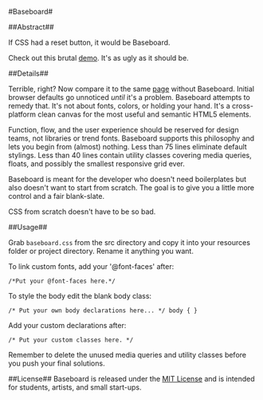 #Baseboard#

##Abstract##

If CSS had a reset button, it would be Baseboard.

Check out this brutal [demo](https://taylor-vann.github.io/baseboard). It's as ugly as it should be. 

##Details##

Terrible, right? Now compare it to the same [page](https://taylor-vann.github.io/baseboard/example/plank.html) without Baseboard. Initial browser defaults go unnoticed *until* it's a problem. Baseboard attempts to remedy that. It's not about fonts, colors, or holding your hand. It's a cross-platform clean canvas for the most useful and semantic HTML5 elements.

Function, flow, and the user experience should be reserved for design teams, not libraries or trend fonts. Baseboard supports this philosophy and lets you begin from (almost) nothing. Less than 75 lines eliminate default stylings. Less than 40 lines contain utility classes covering media queries, floats, and possibly the smallest responsive grid ever. 

Baseboard is meant for the developer who doesn't need boilerplates but also doesn't want to start from scratch. The goal is to give you a little more control and a fair blank-slate.

CSS from scratch doesn't have to be so bad.


##Usage##

Grab `baseboard.css` from the src directory and copy it into your resources folder or project directory. Rename it anything you want. 

To link custom fonts, add your '@font-faces' after:

`/*Put your @font-faces here.*/`

To style the body edit the blank body class:

`/* Put your own body declarations here... */
body { }
`

Add your custom declarations after:

`/* Put your custom classes here. */`

Remember to delete the unused media queries and utility classes before you push your final solutions.

##License##
Baseboard is released under the [MIT License](https://opensource.org/licenses/MIT) and is intended for students, artists, and small start-ups.

